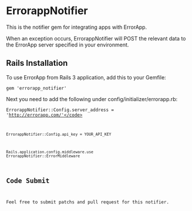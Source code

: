 ErrorappNotifier
================
This is the notifier gem for integrating apps with ErrorApp.

When an exception occurs, ErrorappNotifier will POST the relevant data to the ErrorApp server specified in your environment.

Rails Installation
------------------
To use ErrorApp from Rails 3 application, add this to your Gemfile:

<code>gem 'errorapp_notifier'</code>

Next you need to add the following under config/initializer/errorapp.rb:

<code>ErrorappNotifier::Config.server_address = 'http://errorapp.com/'</code>

<code>ErrorappNotifier::Config.api_key = YOUR_API_KEY</code>

<code>Rails.application.config.middleware.use ErrorappNotifier::ErrorMiddleware</code>

Code Submit
------------

Feel free to submit patchs and pull request for this notifier.

 
